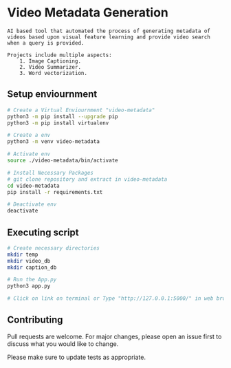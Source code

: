 # Video Metadata Generation

    AI based tool that automated the process of generating metadata of videos based upon visual feature learning and provide video search when a query is provided.

    Projects include multiple aspects:
        1. Image Captioning.
        2. Video Summarizer.
        3. Word vectorization. 


## Setup enviournment

```bash
# Create a Virtual Enviournment "video-metadata"
python3 -m pip install --upgrade pip
python3 -m pip install virtualenv

# Create a env
python3 -m venv video-metadata

# Activate env
source ./video-metadata/bin/activate

# Install Necessary Packages
# git clone repository and extract in video-metadata
cd video-metadata
pip install -r requirements.txt

# Deactivate env
deactivate
```

## Executing script

```bash
# Create necessary directories
mkdir temp
mkdir video_db
mkdir caption_db

# Run the App.py
python3 app.py

# Click on link on terminal or Type "http://127.0.0.1:5000/" in web browser.

```

## Contributing
Pull requests are welcome. For major changes, please open an issue first to discuss what you would like to change.

Please make sure to update tests as appropriate.
